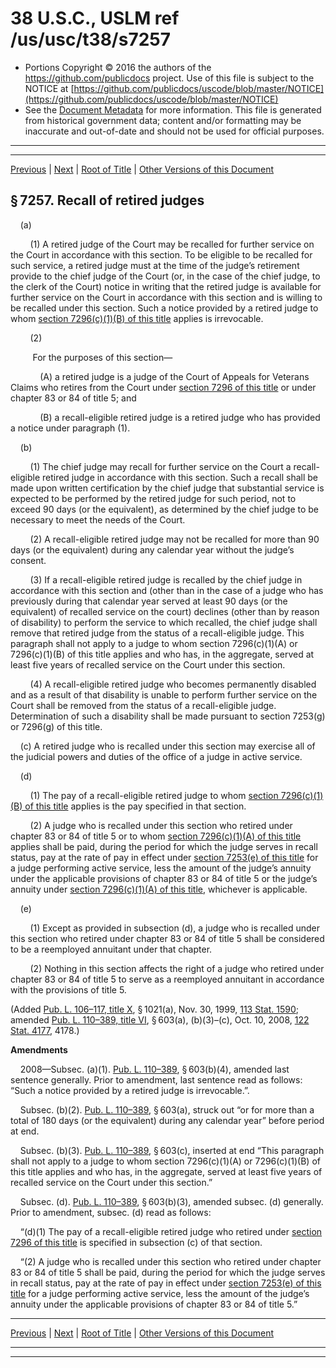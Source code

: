 ---
---

# 38 U.S.C., USLM ref /us/usc/t38/s7257

* Portions Copyright © 2016 the authors of the https://github.com/publicdocs project.
  Use of this file is subject to the NOTICE at [https://github.com/publicdocs/uscode/blob/master/NOTICE](https://github.com/publicdocs/uscode/blob/master/NOTICE)
* See the [Document Metadata](././../../../../../..//README.md) for more information.
  This file is generated from historical government data; content and/or formatting may be inaccurate and out-of-date and should not be used for official purposes.

----------
----------

[Previous](./../../../../../..//us/usc/t38/ptV/ch72/schI/m__us_usc_t38_s7256.md) | [Next](./../../../../../..//us/usc/t38/ptV/ch72/schII/m__us_usc_t38_ptV_ch72_schII.md) | [Root of Title](./../../../../../../) | [Other Versions of this Document](https://publicdocs.github.io/go/links?ns=uslm&ref=%2Fus%2Fusc%2Ft38%2Fs7257)

## § 7257. Recall of retired judges

    (a)

        (1) A retired judge of the Court may be recalled for further service on the Court in accordance with this section. To be eligible to be recalled for such service, a retired judge must at the time of the judge’s retirement provide to the chief judge of the Court (or, in the case of the chief judge, to the clerk of the Court) notice in writing that the retired judge is available for further service on the Court in accordance with this section and is willing to be recalled under this section. Such a notice provided by a retired judge to whom [section 7296(c)(1)(B) of this title][/us/usc/t38/s7296/c/1/B] applies is irrevocable.

        (2)

         For the purposes of this section—

            (A) a retired judge is a judge of the Court of Appeals for Veterans Claims who retires from the Court under [section 7296 of this title][/us/usc/t38/s7296] or under chapter 83 or 84 of title 5; and

            (B) a recall-eligible retired judge is a retired judge who has provided a notice under paragraph (1).

    (b)

        (1) The chief judge may recall for further service on the Court a recall-eligible retired judge in accordance with this section. Such a recall shall be made upon written certification by the chief judge that substantial service is expected to be performed by the retired judge for such period, not to exceed 90 days (or the equivalent), as determined by the chief judge to be necessary to meet the needs of the Court.

        (2) A recall-eligible retired judge may not be recalled for more than 90 days (or the equivalent) during any calendar year without the judge’s consent.

        (3) If a recall-eligible retired judge is recalled by the chief judge in accordance with this section and (other than in the case of a judge who has previously during that calendar year served at least 90 days (or the equivalent) of recalled service on the court) declines (other than by reason of disability) to perform the service to which recalled, the chief judge shall remove that retired judge from the status of a recall-eligible judge. This paragraph shall not apply to a judge to whom section 7296(c)(1)(A) or 7296(c)(1)(B) of this title applies and who has, in the aggregate, served at least five years of recalled service on the Court under this section.

        (4) A recall-eligible retired judge who becomes permanently disabled and as a result of that disability is unable to perform further service on the Court shall be removed from the status of a recall-eligible judge. Determination of such a disability shall be made pursuant to section 7253(g) or 7296(g) of this title.

    (c) A retired judge who is recalled under this section may exercise all of the judicial powers and duties of the office of a judge in active service.

    (d)

        (1) The pay of a recall-eligible retired judge to whom [section 7296(c)(1)(B) of this title][/us/usc/t38/s7296/c/1/B] applies is the pay specified in that section.

        (2) A judge who is recalled under this section who retired under chapter 83 or 84 of title 5 or to whom [section 7296(c)(1)(A) of this title][/us/usc/t38/s7296/c/1/A] applies shall be paid, during the period for which the judge serves in recall status, pay at the rate of pay in effect under [section 7253(e) of this title][/us/usc/t38/s7253/e] for a judge performing active service, less the amount of the judge’s annuity under the applicable provisions of chapter 83 or 84 of title 5 or the judge’s annuity under [section 7296(c)(1)(A) of this title][/us/usc/t38/s7296/c/1/A], whichever is applicable.

    (e)

        (1) Except as provided in subsection (d), a judge who is recalled under this section who retired under chapter 83 or 84 of title 5 shall be considered to be a reemployed annuitant under that chapter.

        (2) Nothing in this section affects the right of a judge who retired under chapter 83 or 84 of title 5 to serve as a reemployed annuitant in accordance with the provisions of title 5.

(Added [Pub. L. 106–117, title X][/us/pl/106/117/tX], § 1021(a), Nov. 30, 1999, [113 Stat. 1590][/us/stat/113/1590]; amended [Pub. L. 110–389, title VI][/us/pl/110/389/tVI], § 603(a), (b)(3)–(c), Oct. 10, 2008, [122 Stat. 4177][/us/stat/122/4177], 4178.)

 __Amendments__ 

    2008—Subsec. (a)(1). [Pub. L. 110–389][/us/pl/110/389], § 603(b)(4), amended last sentence generally. Prior to amendment, last sentence read as follows: “Such a notice provided by a retired judge is irrevocable.”.

    Subsec. (b)(2). [Pub. L. 110–389][/us/pl/110/389], § 603(a), struck out “or for more than a total of 180 days (or the equivalent) during any calendar year” before period at end.

    Subsec. (b)(3). [Pub. L. 110–389][/us/pl/110/389], § 603(c), inserted at end “This paragraph shall not apply to a judge to whom section 7296(c)(1)(A) or 7296(c)(1)(B) of this title applies and who has, in the aggregate, served at least five years of recalled service on the Court under this section.”

    Subsec. (d). [Pub. L. 110–389][/us/pl/110/389], § 603(b)(3), amended subsec. (d) generally. Prior to amendment, subsec. (d) read as follows:

    “(d)(1) The pay of a recall-eligible retired judge who retired under [section 7296 of this title][/us/usc/t38/s7296] is specified in subsection (c) of that section.

    “(2) A judge who is recalled under this section who retired under chapter 83 or 84 of title 5 shall be paid, during the period for which the judge serves in recall status, pay at the rate of pay in effect under [section 7253(e) of this title][/us/usc/t38/s7253/e] for a judge performing active service, less the amount of the judge’s annuity under the applicable provisions of chapter 83 or 84 of title 5.”

----------

[Previous](./../../../../../..//us/usc/t38/ptV/ch72/schI/m__us_usc_t38_s7256.md) | [Next](./../../../../../..//us/usc/t38/ptV/ch72/schII/m__us_usc_t38_ptV_ch72_schII.md) | [Root of Title](./../../../../../../) | [Other Versions of this Document](https://publicdocs.github.io/go/links?ns=uslm&ref=%2Fus%2Fusc%2Ft38%2Fs7257)

----------
----------

[/us/usc/t38/s7296/c/1/B]: https://publicdocs.github.io/go/links?ns=uslm&ref=%2Fus%2Fusc%2Ft38%2Fs7296%2Fc%2F1%2FB
[/us/usc/t38/s7296]: https://publicdocs.github.io/go/links?ns=uslm&ref=%2Fus%2Fusc%2Ft38%2Fs7296
[/us/usc/t38/s7296/c/1/B]: https://publicdocs.github.io/go/links?ns=uslm&ref=%2Fus%2Fusc%2Ft38%2Fs7296%2Fc%2F1%2FB
[/us/usc/t38/s7296/c/1/A]: https://publicdocs.github.io/go/links?ns=uslm&ref=%2Fus%2Fusc%2Ft38%2Fs7296%2Fc%2F1%2FA
[/us/usc/t38/s7253/e]: https://publicdocs.github.io/go/links?ns=uslm&ref=%2Fus%2Fusc%2Ft38%2Fs7253%2Fe
[/us/usc/t38/s7296/c/1/A]: https://publicdocs.github.io/go/links?ns=uslm&ref=%2Fus%2Fusc%2Ft38%2Fs7296%2Fc%2F1%2FA
[/us/pl/106/117/tX]: https://publicdocs.github.io/go/links?ns=uslm&ref=%2Fus%2Fpl%2F106%2F117%2FtX
[/us/stat/113/1590]: https://publicdocs.github.io/go/links?ns=uslm&ref=%2Fus%2Fstat%2F113%2F1590
[/us/pl/110/389/tVI]: https://publicdocs.github.io/go/links?ns=uslm&ref=%2Fus%2Fpl%2F110%2F389%2FtVI
[/us/stat/122/4177]: https://publicdocs.github.io/go/links?ns=uslm&ref=%2Fus%2Fstat%2F122%2F4177
[/us/pl/110/389]: https://publicdocs.github.io/go/links?ns=uslm&ref=%2Fus%2Fpl%2F110%2F389
[/us/pl/110/389]: https://publicdocs.github.io/go/links?ns=uslm&ref=%2Fus%2Fpl%2F110%2F389
[/us/pl/110/389]: https://publicdocs.github.io/go/links?ns=uslm&ref=%2Fus%2Fpl%2F110%2F389
[/us/pl/110/389]: https://publicdocs.github.io/go/links?ns=uslm&ref=%2Fus%2Fpl%2F110%2F389
[/us/usc/t38/s7296]: https://publicdocs.github.io/go/links?ns=uslm&ref=%2Fus%2Fusc%2Ft38%2Fs7296
[/us/usc/t38/s7253/e]: https://publicdocs.github.io/go/links?ns=uslm&ref=%2Fus%2Fusc%2Ft38%2Fs7253%2Fe


